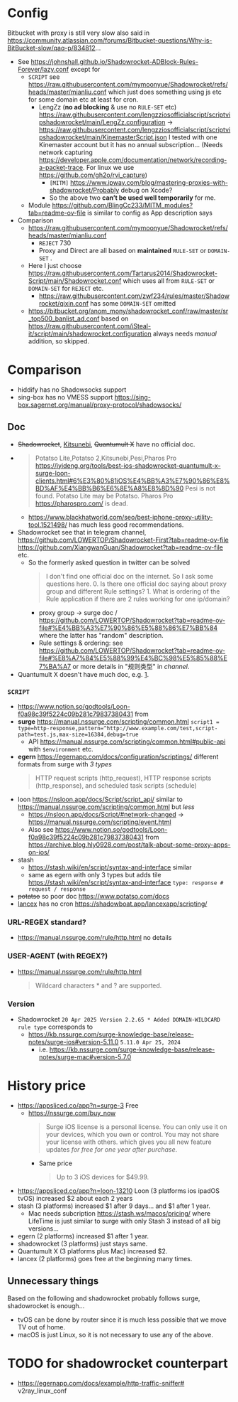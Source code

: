 # Config
Bitbucket with proxy is still very slow also said in https://community.atlassian.com/forums/Bitbucket-questions/Why-is-BitBucket-slow/qaq-p/834812...
- See https://johnshall.github.io/Shadowrocket-ADBlock-Rules-Forever/lazy.conf except for
  - `SCRIPT` see https://raw.githubusercontent.com/mymoonyue/Shadowrocket/refs/heads/master/mianliu.conf which just does something using js etc for some domain etc at least for cron.
    - LengZz (**no ad blocking** & use no `RULE-SET` etc) https://raw.githubusercontent.com/lengzziosofficialscript/scriptvipshadowrocket/main/LengZz.configuration → https://raw.githubusercontent.com/lengzziosofficialscript/scriptvipshadowrocket/main/KinemasterScript.json
    I tested with one Kinemaster account but it has no annual subscription… (Needs network capturing https://developer.apple.com/documentation/network/recording-a-packet-trace. For linux we use https://github.com/gh2o/rvi_capture)
      - `[MITM]` https://www.ipway.com/blog/mastering-proxies-with-shadowrocket/Probably debug on Xcode?
      - So the above two **can’t be used well temporarily** for me.
  - Module https://github.com/BlingCc233/MITM_modules?tab=readme-ov-file is similar to config as App description says
- Comparison
  - https://raw.githubusercontent.com/mymoonyue/Shadowrocket/refs/heads/master/mianliu.conf
    - `REJECT` 730
    - Proxy and Direct are all based on **maintained** `RULE-SET` or `DOMAIN-SET` .
  - Here I just choose https://raw.githubusercontent.com/Tartarus2014/Shadowrocket-Script/main/Shadowrocket.conf which uses all from `RULE-SET` or `DOMAIN-SET` for `REJECT` etc.
    - https://raw.githubusercontent.com/zwf234/rules/master/Shadowrocket/qixin.conf has some `DOMAIN-SET` omitted
  - https://bitbucket.org/anom_mony/shadowrocket_conf/raw/master/sr_top500_banlist_ad.conf based on https://raw.githubusercontent.com/iSteal-it/script/main/shadowrocket.configuration always needs *manual* addition, so skipped.
# Comparison
- hiddify has no Shadowsocks support
- sing-box has no VMESS support https://sing-box.sagernet.org/manual/proxy-protocol/shadowsocks/
## Doc
- ~~Shadowrocket~~, [Kitsunebi](https://www.kitslabs.com/support/), ~~Quantumult X~~ have no official doc.
- > Potatso Lite,Potatso 2,Kitsunebi,Pesi,Pharos Pro
  https://iyideng.org/tools/best-ios-shadowrocket-quantumult-x-surge-loon-clients.html#6%E3%80%81iOS%E4%BB%A3%E7%90%86%E8%BD%AF%E4%BB%B6%E6%8E%A8%E8%8D%90
  Pesi is not found.
  Potatso Lite may be Potatso.
  Pharos Pro https://pharospro.com/ is dead.
  - https://www.blackhatworld.com/seo/best-iphone-proxy-utility-tool.1521498/ has much less good recommendations.
- Shadowrocket see that in telegram channel, https://github.com/LOWERTOP/Shadowrocket-First?tab=readme-ov-file https://github.com/XiangwanGuan/Shadowrocket?tab=readme-ov-file etc.
  - So the formerly asked question in twitter can be solved
    > I don't find one official doc on the internet. So I ask some questions here. 0. Is there one official doc saying about proxy group and different Rule settings? 1. What is ordering of the Rule application if there are 2 rules working for one ip/domain?
    - proxy group -> surge doc / https://github.com/LOWERTOP/Shadowrocket?tab=readme-ov-file#%E4%BB%A3%E7%90%86%E5%88%86%E7%BB%84 where the latter has "random" description.
    - Rule settings & ordering: see https://github.com/LOWERTOP/Shadowrocket?tab=readme-ov-file#%E8%A7%84%E5%88%99%E4%BC%98%E5%85%88%E7%BA%A7 or more details in "规则类型" in *channel*.
- Quantumult X doesn't have much doc, e.g. [1](https://github.com/search?q=repo%3Acrossutility%2FQuantumult-X+%24done+NOT+language%3AJavaScript+&type=code).
### `SCRIPT`
- https://www.notion.so/godtools/Loon-f0a98c39f5224c09b281c79837380431 from 
- **surge** https://manual.nssurge.com/scripting/common.html
  `script1 = type=http-response,pattern=^http://www.example.com/test,script-path=test.js,max-size=16384,debug=true`
  - API https://manual.nssurge.com/scripting/common.html#public-api with `$environment` etc.
- **egern** https://egernapp.com/docs/configuration/scriptings/ different formats from surge with *3 types*
  > HTTP request scripts (http_request), HTTP response scripts (http_response), and scheduled task scripts (schedule)
- loon https://nsloon.app/docs/Script/script_api/ similar to https://manual.nssurge.com/scripting/common.html but *less*
  - https://nsloon.app/docs/Script/#network-changed -> https://manual.nssurge.com/scripting/event.html
  - Also see https://www.notion.so/godtools/Loon-f0a98c39f5224c09b281c79837380431 from https://archive.blog.hly0928.com/post/talk-about-some-proxy-apps-on-ios/
- stash
  - https://stash.wiki/en/script/syntax-and-interface similar
  - same as egern with only 3 types but adds tile https://stash.wiki/en/script/syntax-and-interface
    `type: response # request / response`
- ~~potatso~~ so poor doc https://www.potatso.com/docs
- [lancex](https://github.com/hkjswong/shadowrocket-ipa/blob/master/ios%20app.png) has no cron https://shadowboat.app/lancexapp/scripting/
### URL-REGEX standard?
- https://manual.nssurge.com/rule/http.html no details
### USER-AGENT (with REGEX?)
- https://manual.nssurge.com/rule/http.html
  > Wildcard characters * and ? are supported.
### Version
- Shadowrocket `20 Apr 2025 Version 2.2.65 * Added DOMAIN-WILDCARD rule type`
  corresponds to
  - https://kb.nssurge.com/surge-knowledge-base/release-notes/surge-ios#version-5.11.0 `5.11.0 Apr 25, 2024`
    - i.e. https://kb.nssurge.com/surge-knowledge-base/release-notes/surge-mac#version-5.7.0
# History price
- https://appsliced.co/app?n=surge-3 Free
  - https://nssurge.com/buy_now
    > Surge iOS license is a personal license. You can only use it on your devices, which you own or control. You may not share your license with others.
    > which gives you all new feature updates *for free for one year after purchase*.
    - Same price
      > Up to 3 iOS devices for $49.99.
- https://appsliced.co/app?n=loon-13210 Loon (3 platforms ios ipadOS tvOS) increased $2 about each 2 years
- stash (3 platforms) increased $1 after 9 days... and $1 after 1 year.
  - Mac needs subcription https://stash.ws/macos/pricing/ where LifeTime is just similar to surge with only Stash 3 instead of all big versions...
- egern (2 platforms) increased $1 after 1 year.
- shadowrocket (3 platforms) just stays same.
- Quantumult X (3 platforms plus Mac) increased $2.
- lancex (2 platforms) goes free at the beginning many times.
## Unnecessary things
Based on the following and shadowrocket probably follows surge, shadowrocket is enough...
- tvOS can be done by router since it is much less possible that we move TV out of home.
- macOS is just Linux, so it is not necessary to use any of the above.
# TODO for shadowrocket counterpart
- https://egernapp.com/docs/example/http-traffic-sniffer# v2ray_linux_conf
